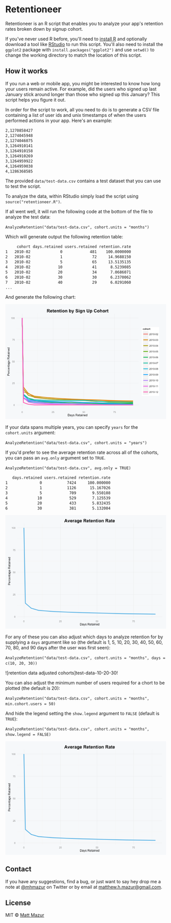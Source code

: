 # Retentioneer

Retentioneer is an R script that enables you to analyze your app's retention rates broken down by signup cohort.

If you've never used R before, you'll need to [install R](https://cran.r-project.org/mirrors.html) and optionally download a tool like [RStudio](https://www.rstudio.com/products/rstudio/download/) to run this script. You'll also need to install the `ggplot2` package with `install.packages("ggplot2")` and use `setwd()` to change the working directory to match the location of this script.

## How it works

If you run a web or mobile app, you might be interested to know how long your users remain active. For example, did the users who signed up last January stick around longer than those who signed up this January? This script helps you figure it out.

In order for the script to work, all you need to do is to generate a CSV file containing a list of user ids and unix timestamps of when the users performed actions in your app.  Here's an example:

```
2,1270858427
2,1274045948
2,1274046075
3,1264910141
3,1264910158
3,1264910269
3,1264959922
4,1264959038
4,1286368585
```

The provided `data/test-data.csv` contains a test dataset that you can use to test the script.

To analyze the data, within RStudio simply load the script using `source("retentioneer.R")`.

If all went well, it will run the following code at the bottom of the file to analyze the test data:

`AnalyzeRetention("data/test-data.csv", cohort.units = "months")`

Which will generate output the following retention table:

```
     cohort days.retained users.retained retention.rate
1   2010-02             0            481    100.0000000
2   2010-02             1             72     14.9688150
3   2010-02             5             65     13.5135135
4   2010-02            10             41      8.5239085
5   2010-02            20             34      7.0686071
6   2010-02            30             30      6.2370062
7   2010-02            40             29      6.0291060
...
```

And generate the following chart:

![retention chart by month](images/test-data-by-month.png)

If your data spans multiple years, you can specify `years` for the `cohort.units` argument:

`AnalyzeRetention("data/test-data.csv", cohort.units = "years")`

If you'd prefer to see the average retention rate across all of the cohorts, you can pass an `avg.only` argument set to `TRUE`.

`AnalyzeRetention("data/test-data.csv", avg.only = TRUE)`

```
   days.retained users.retained retention.rate
1              0           7424     100.000000
2              1           1126      15.167026
3              5            709       9.550108
4             10            529       7.125539
5             20            433       5.832435
6             30            381       5.132004
```

![retention chart by month](images/test-data-average.png)

For any of these you can also adjust which days to analyze retention for by supplying a `days` argument like so (the default is 1, 5, 10, 20, 30, 40, 50, 60, 70, 80, and 90 days after the user was first seen):

`AnalyzeRetention("data/test-data.csv", cohort.units = "months", days = c(10, 20, 30))`

![retention data adjusted cohorts]test-data-10-20-30!

You can also adjust the minimum number of users required for a chort to be plotted (the default is 20):

`AnalyzeRetention("data/test-data.csv", cohort.units = "months", min.cohort.users = 50)`

And hide the legend setting the `show.legend` argument to `FALSE` (default is `TRUE`):

`AnalyzeRetention("data/test-data.csv", cohort.units = "months", show.legend = FALSE)`

![average retention rate](images/test-data-average.png)

## Contact

If you have any suggestions, find a bug, or just want to say hey drop me a note at [@mhmazur](https://twitter.com/mhmazur) on Twitter or by email at matthew.h.mazur@gmail.com.

## License

MIT © [Matt Mazur](http://mattmazur.com)
